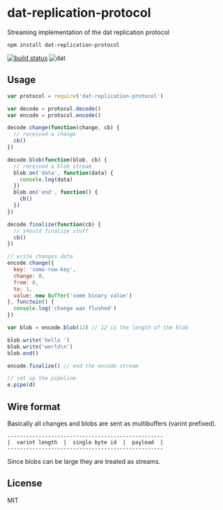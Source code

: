 # dat-replication-protocol

Streaming implementation of the dat replication protocol

```
npm install dat-replication-protocol
```

[![build status](http://img.shields.io/travis/mafintosh/dat-replication-protocol.svg?style=flat)](http://travis-ci.org/mafintosh/dat-replication-protocol)
![dat](http://img.shields.io/badge/Development%20sponsored%20by-dat-green.svg?style=flat)

## Usage

``` js
var protocol = require('dat-replication-protocol')

var decode = protocol.decode()
var encode = protocol.encode()

decode.change(function(change, cb) {
  // received a change
  cb()
})

decode.blob(function(blob, cb) {
  // received a blob stream
  blob.on('data', function(data) {
    console.log(data)
  })
  blob.on('end', function() {
    cb()
  })
})

decode.finalize(function(cb) {
  // should finalize stuff
  cb()
})

// write changes data
encode.change({
  key: 'some-row-key',
  change: 0,
  from: 0,
  to: 1,
  value: new Buffer('some binary value')
}, functoin() {
  console.log('change was flushed')
})

var blob = encode.blob(12) // 12 is the length of the blob

blob.write('hello ')
blob.write('world\n')
blob.end()

encode.finalize() // end the encode stream

// set up the pipeline
e.pipe(d)
```

## Wire format

Basically all changes and blobs are sent as multibuffers (varint prefixed).

```
--------------------------------------------------
|  varint length  |  single byte id  |  payload  |
--------------------------------------------------
```

Since blobs can be large they are treated as streams.

## License

MIT
